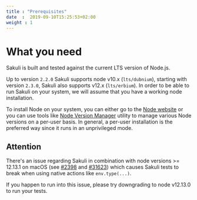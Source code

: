```yaml
---
title : "Prerequisites"
date  :  2019-09-10T15:25:53+02:00
weight : 1
---
```


# What you need

Sakuli is built and tested against the current LTS version of Node.js.

Up to version `2.2.0` Sakuli supports node v10.x (`lts/dubnium`), starting with version `2.3.0`, Sakuli also supports v12.x (`lts/erbium`).
In order to be able to run Sakuli on your system, we will assume that you have a working node installation.

To install Node on your system, you can either go to the <a href="https://nodejs.org/en/" target="_blank">Node website</a> or you can use tools like <a href="https://github.com/nvm-sh/nvm" target="_blank">Node Version Manager</a> utility to manage various Node versions on a per-user basis. In general, a per-user installation is the preferred way since it runs in an unprivileged mode.

## Attention

There's an issue regarding Sakuli in combination with node versions >= 12.13.1 on macOS (see [#2398](https://github.com/nodejs/help/issues/2398) and [#31623](https://github.com/nodejs/node/issues/31623)) which causes Sakuli tests to break when using native actions like `env.type(...)`.

If you happen to run into this issue, please try downgrading to node v12.13.0 to run your tests.
